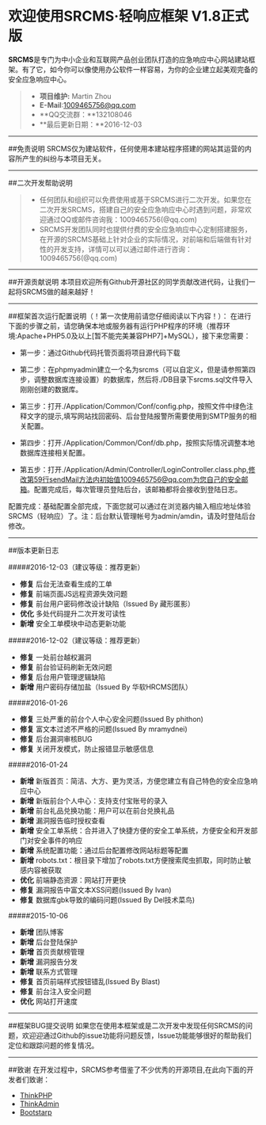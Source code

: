 # 欢迎使用SRCMS·轻响应框架 V1.8正式版
**SRCMS**是专门为中小企业和互联网产品创业团队打造的应急响应中心网站建站框架。有了它，如今你可以像使用办公软件一样容易，为你的企业建立起美观完备的安全应急响应中心。
> * **项目维护:** Martin Zhou
> * **E-Mail**:1009465756@qq.com
> * **QQ交流群：**132108046
> * **最后更新日期：**2016-12-03

---
##免责说明
SRCMS仅为建站软件，任何使用本建站程序搭建的网站其运营的内容所产生的纠纷与本项目无关。

---
##二次开发帮助说明
> * 任何团队和组织可以免费使用或基于SRCMS进行二次开发。如果您在二次开发SRCMS，搭建自己的安全应急响应中心时遇到问题，非常欢迎通过QQ或邮件咨询我：1009465756(@qq.com)
 
> * SRCMS开发团队同时也提供付费的安全应急响应中心定制搭建服务，在开源的SRCMS基础上针对企业的实际情况，对前端和后端做有针对性的开发支持，详情可以可以通过邮件进行咨询：1009465756(@qq.com)

---
##开源贡献说明
本项目欢迎所有Github开源社区的同学贡献改进代码，让我们一起将SRCMS做的越来越好！ 

---
##框架首次运行配置说明（！第一次使用前请您仔细阅读以下内容！）：
在进行下面的步骤之前，请您确保本地或服务器有运行PHP程序的环境（推荐环境:Apache+PHP5.0及以上[暂不能完美兼容PHP7]+MySQL），接下来您需要：

* 第一步：通过Github代码托管页面将项目源代码下载

* 第二步：在phpmyadmin建立一个名为srcms（可以自定义，但是请参照第四步，调整数据库连接设置）的数据库，然后将./DB目录下srcms.sql文件导入刚刚创建的数据库。

* 第三步：打开./Application/Common/Conf/config.php，按照文件中绿色注释文字的提示,填写网站找回密码、后台登陆报警所需要使用到SMTP服务的相关配置。

* 第四步：打开./Application/Common/Conf/db.php，按照实际情况调整本地数据库连接相关配置。

* 第五步：打开./Application/Admin/Controller/LoginController.class.php,修改第59行sendMail方法内初始值1009465756@qq.com为您自己的安全邮箱。配置完成后，每次管理员登陆后台，该邮箱都将会接收到登陆日志。

配置完成：基础配置全部完成，下面您就可以通过在浏览器内输入相应地址体验SRCMS（轻响应）了。注：后台默认管理帐号为admin/amdin，请及时登陆后台修改。

---
##版本更新日志

#####2016-12-03（建议等级：推荐更新）
* **修复** 后台无法查看生成的工单
* **修复** 前端页面JS远程资源失效问题
* **修复** 前台用户密码修改设计缺陷（Issued By 藏形匿影）
* **优化** 多处代码提升二次开发可读性
* **新增** 安全工单模块中动态更新功能

#####2016-12-02（建议等级：推荐更新）
* **修复** 一处前台越权漏洞
* **修复** 前台验证码刷新无效问题
* **修复** 后台用户管理逻辑缺陷
* **新增** 用户密码存储加盐（Issued By 华软HRCMS团队）

#####2016-01-26
* **修复** 三处严重的前台个人中心安全问题(Issued By phithon)
* **修复** 富文本过滤不严格的问题(Issued By mramydnei)
* **修复** 后台漏洞审核BUG
* **修复** 关闭开发模式，防止报错显示敏感信息

#####2016-01-24
* **新增** 新版首页：简洁、大方、更为灵活，方便您建立有自己特色的安全应急响应中心
* **新增** 新版前台个人中心：支持支付宝账号的录入
* **新增** 前台礼品兑换功能：用户可以在前台兑换礼品
* **新增** 漏洞报告临时授权查看
* **新增** 安全工单系统：合并进入了快捷方便的安全工单系统，方便安全和开发部门对安全事件的响应
* **新增** 系统配置功能：通过后台配置修改网站标题等配置
* **新增** robots.txt：根目录下增加了robots.txt方便搜索爬虫抓取，同时防止敏感内容被获取
* **优化** 前端静态资源：网站打开更快
* **修复** 漏洞报告中富文本XSS问题(Issued By Ivan)
* **修复** 数据库gbk导致的编码问题(Issued By Del技术菜鸟)

#####2015-10-06
* **新增** 团队博客
* **新增** 后台登陆保护
* **新增** 首页贡献榜管理
* **新增** 漏洞报告分发
* **新增** 联系方式管理
* **修复** 首页前端样式按钮错乱(Issued By Blast)
* **修复** 前台注入安全问题
* **优化** 网站打开速度

---
##框架BUG提交说明
如果您在使用本框架或是二次开发中发现任何SRCMS的问题，欢迎迎通过Github的issue功能将问题反馈，Issue功能能够很好的帮助我们定位和跟踪问题的修复情况。 


---
##致谢
在开发过程中，SRCMS参考借鉴了不少优秀的开源项目,在此向下面的开发者们致谢：

* [ThinkPHP](http://www.thinkphp.cn/)
* [ThinkAdmin](http://www.thinkphp.cn/code/1342.html) 
* [Bootstarp](http://www.bootcss.com/)

